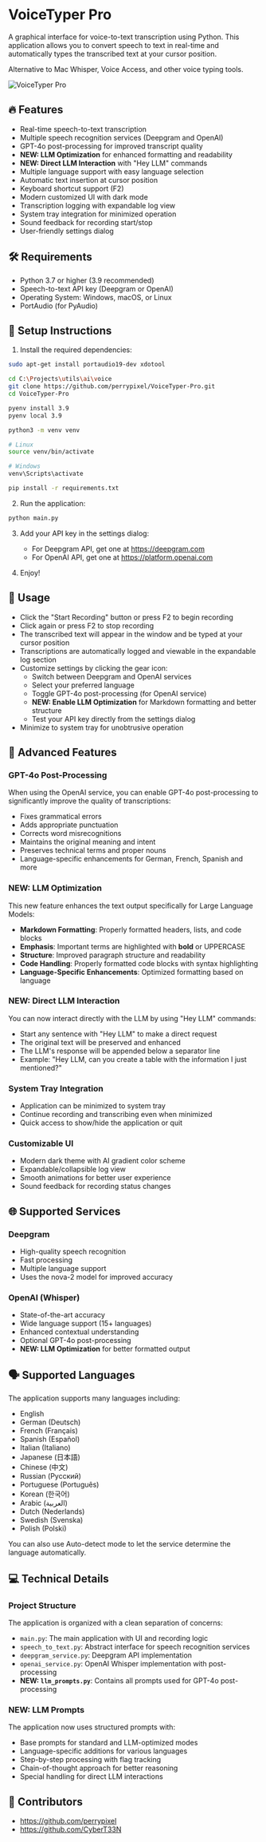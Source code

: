 # VoiceTyper Pro

A graphical interface for voice-to-text transcription using Python. This application allows you to convert speech to text in real-time and automatically types the transcribed text at your cursor position.

Alternative to Mac Whisper, Voice Access, and other voice typing tools.

![VoiceTyper Pro](preview.png)

## 🔥 Features
- Real-time speech-to-text transcription
- Multiple speech recognition services (Deepgram and OpenAI)
- GPT-4o post-processing for improved transcript quality
- **NEW: LLM Optimization** for enhanced formatting and readability
- **NEW: Direct LLM Interaction** with "Hey LLM" commands
- Multiple language support with easy language selection
- Automatic text insertion at cursor position
- Keyboard shortcut support (F2)
- Modern customized UI with dark mode
- Transcription logging with expandable log view
- System tray integration for minimized operation
- Sound feedback for recording start/stop
- User-friendly settings dialog

## 🛠️ Requirements
- Python 3.7 or higher (3.9 recommended)
- Speech-to-text API key (Deepgram or OpenAI)
- Operating System: Windows, macOS, or Linux
- PortAudio (for PyAudio)

## 🚀 Setup Instructions

1. Install the required dependencies:

```bash
sudo apt-get install portaudio19-dev xdotool

cd C:\Projects\utils\ai\voice
git clone https://github.com/perrypixel/VoiceTyper-Pro.git
cd VoiceTyper-Pro

pyenv install 3.9
pyenv local 3.9

python3 -m venv venv

# Linux
source venv/bin/activate

# Windows
venv\Scripts\activate

pip install -r requirements.txt
```

2. Run the application:

```bash
python main.py
```
3. Add your API key in the settings dialog:
   - For Deepgram API, get one at https://deepgram.com
   - For OpenAI API, get one at https://platform.openai.com

4. Enjoy!


## 🎯 Usage
- Click the "Start Recording" button or press F2 to begin recording
- Click again or press F2 to stop recording
- The transcribed text will appear in the window and be typed at your cursor position
- Transcriptions are automatically logged and viewable in the expandable log section
- Customize settings by clicking the gear icon:
  - Switch between Deepgram and OpenAI services
  - Select your preferred language
  - Toggle GPT-4o post-processing (for OpenAI service)
  - **NEW: Enable LLM Optimization** for Markdown formatting and better structure
  - Test your API key directly from the settings dialog
- Minimize to system tray for unobtrusive operation

## 🧠 Advanced Features

### GPT-4o Post-Processing
When using the OpenAI service, you can enable GPT-4o post-processing to significantly improve the quality of transcriptions:
- Fixes grammatical errors
- Adds appropriate punctuation
- Corrects word misrecognitions
- Maintains the original meaning and intent
- Preserves technical terms and proper nouns
- Language-specific enhancements for German, French, Spanish and more

### NEW: LLM Optimization
This new feature enhances the text output specifically for Large Language Models:
- **Markdown Formatting**: Properly formatted headers, lists, and code blocks
- **Emphasis**: Important terms are highlighted with **bold** or UPPERCASE
- **Structure**: Improved paragraph structure and readability
- **Code Handling**: Properly formatted code blocks with syntax highlighting
- **Language-Specific Enhancements**: Optimized formatting based on language

### NEW: Direct LLM Interaction
You can now interact directly with the LLM by using "Hey LLM" commands:
- Start any sentence with "Hey LLM" to make a direct request
- The original text will be preserved and enhanced
- The LLM's response will be appended below a separator line
- Example: "Hey LLM, can you create a table with the information I just mentioned?"

### System Tray Integration
- Application can be minimized to system tray
- Continue recording and transcribing even when minimized
- Quick access to show/hide the application or quit

### Customizable UI
- Modern dark theme with AI gradient color scheme
- Expandable/collapsible log view
- Smooth animations for better user experience
- Sound feedback for recording status changes

## 🌐 Supported Services

### Deepgram
- High-quality speech recognition 
- Fast processing
- Multiple language support
- Uses the nova-2 model for improved accuracy

### OpenAI (Whisper)
- State-of-the-art accuracy
- Wide language support (15+ languages)
- Enhanced contextual understanding
- Optional GPT-4o post-processing
- **NEW: LLM Optimization** for better formatted output

## 🗣️ Supported Languages

The application supports many languages including:
- English
- German (Deutsch)
- French (Français)
- Spanish (Español)
- Italian (Italiano)
- Japanese (日本語)
- Chinese (中文)
- Russian (Русский)
- Portuguese (Português)
- Korean (한국어)
- Arabic (العربية)
- Dutch (Nederlands)
- Swedish (Svenska)
- Polish (Polski)

You can also use Auto-detect mode to let the service determine the language automatically.

## 💻 Technical Details

### Project Structure
The application is organized with a clean separation of concerns:
- `main.py`: The main application with UI and recording logic
- `speech_to_text.py`: Abstract interface for speech recognition services
- `deepgram_service.py`: Deepgram API implementation
- `openai_service.py`: OpenAI Whisper implementation with post-processing
- **NEW: `llm_prompts.py`**: Contains all prompts used for GPT-4o post-processing

### NEW: LLM Prompts
The application now uses structured prompts with:
- Base prompts for standard and LLM-optimized modes
- Language-specific additions for various languages
- Step-by-step processing with flag tracking
- Chain-of-thought approach for better reasoning
- Special handling for direct LLM interactions

## 🙏 Contributors
- https://github.com/perrypixel
- https://github.com/CyberT33N

